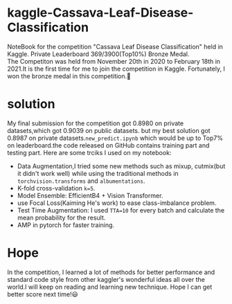 # kaggle-Cassava-Leaf-Disease-Classification
NoteBook for the competition "Cassava Leaf Disease Classification" held in Kaggle. Private Leaderboard 369/3900(Top10%) Bronze Medal.    
The Competiton was held from November 20th in 2020 to February 18th in 2021.It is the first time for me to join the competition in Kaggle. Fortunately, I won the bronze medal in this competition.🤣
# solution
My final submission for the competition got 0.8980 on private datasets,which got 0.9039 on public datasets. but my best solution got 0.8987 on private datasets.`new_predict.ipynb` which would be up to Top7% on leaderboard.the code released on GitHub contains training part and testing part. 
Here are some trciks I used on my notebook:
- Data Augmentation,I tried some new methods such as mixup, cutmix(but it didn't work well) while using the traditional methods in `torchvision.transforms` and `albumentations`.
- K-fold cross-validation `k=5`.
- Model Ensemble: EfficientB4 + Vision Transformer.
- use Focal Loss(Kaiming He's work) to ease class-imbalance problem.
- Test Time Augmentation: I used `TTA=10` for every batch and calculate the mean probability for the result.
- AMP in pytorch for faster training.
# Hope
In the competition, I learned a lot of methods for better performance and standard code style from other kaggler's wonderful ideas all over the world.I will keep on reading and learning new technique. Hope I can get better score next time!😃

 
